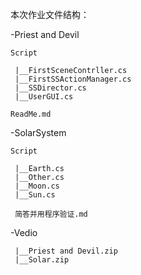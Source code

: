 本次作业文件结构：

-Priest and Devil

    Script
  
     |__FirstSceneContrller.cs
     |__FirstSSActionManager.cs
     |__SSDirector.cs
     |__UserGUI.cs
     
    ReadMe.md
  
  
-SolarSystem

    Script
  
     |__Earth.cs
     |__Other.cs
     |__Moon.cs
     |__Sun.cs
     
     简答并用程序验证.md
  
  
   
-Vedio

     |__Priest and Devil.zip
     |__Solar.zip

     

  
  
